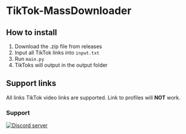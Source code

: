 # TikTok-MassDownloader

## How to install

1. Download the .zip file from releases
2. Input all TikTok links into `input.txt`
3. Run `main.py`
4. TikToks will output in the output folder

## Support links
All links TikTok video links are supported. Link to profiles will **NOT** work.

### Support
<a href="https://discord.gg/ZW4EFvkYnS "><img src="https://img.shields.io/discord/929452625966035006?color=5865F2&logo=discord&logoColor=white" alt="Discord server"/></a>
